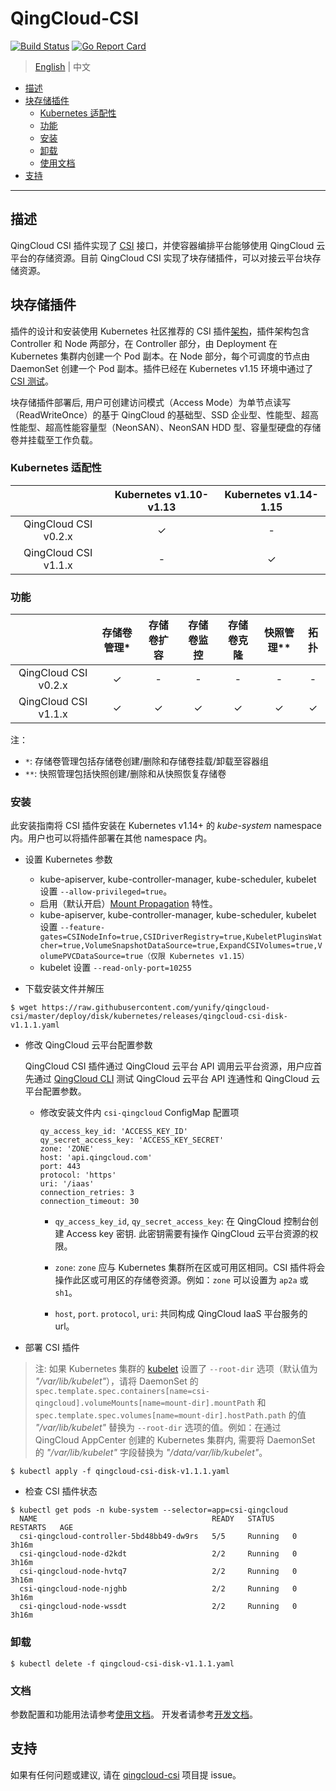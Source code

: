 # QingCloud-CSI

[![Build Status](https://travis-ci.org/yunify/qingcloud-csi.svg?branch=master)](https://travis-ci.org/yunify/qingcloud-csi)
[![Go Report Card](https://goreportcard.com/badge/github.com/yunify/qingcloud-csi)](https://goreportcard.com/report/github.com/yunify/qingcloud-csi)

> [English](README.md) | 中文

<!-- START doctoc generated TOC please keep comment here to allow auto update -->
<!-- DON'T EDIT THIS SECTION, INSTEAD RE-RUN doctoc TO UPDATE -->
- [描述](#%E6%8F%8F%E8%BF%B0)
- [块存储插件](#%E5%9D%97%E5%AD%98%E5%82%A8%E6%8F%92%E4%BB%B6)
  - [Kubernetes 适配性](#kubernetes-%E9%80%82%E9%85%8D%E6%80%A7)
  - [功能](#%E5%8A%9F%E8%83%BD)
  - [安装](#%E5%AE%89%E8%A3%85)
  - [卸载](#%E5%8D%B8%E8%BD%BD)
  - [使用文档](#%E4%BD%BF%E7%94%A8%E6%96%87%E6%A1%A3)
- [支持](#%E6%94%AF%E6%8C%81)

<!-- END doctoc generated TOC please keep comment here to allow auto update -->

---

## 描述
QingCloud CSI 插件实现了 [CSI](https://github.com/container-storage-interface/) 接口，并使容器编排平台能够使用 QingCloud 云平台的存储资源。目前 QingCloud CSI 实现了块存储插件，可以对接云平台块存储资源。

## 块存储插件

插件的设计和安装使用 Kubernetes 社区推荐的 CSI 插件[架构](https://github.com/kubernetes/community/blob/master/contributors/design-proposals/storage/container-storage-interface.md#recommended-mechanism-for-deploying-csi-drivers-on-kubernetes)，插件架构包含 Controller 和 Node 两部分，在 Controller 部分，由 Deployment 在 Kubernetes 集群内创建一个 Pod 副本。在 Node 部分，每个可调度的节点由 DaemonSet 创建一个 Pod 副本。插件已经在 Kubernetes v1.15 环境中通过了 [CSI 测试](https://github.com/kubernetes-csi/csi-test)。

块存储插件部署后, 用户可创建访问模式（Access Mode）为单节点读写（ReadWriteOnce）的基于 QingCloud 的基础型、SSD 企业型、性能型、超高性能型、超高性能容量型（NeonSAN）、NeonSAN HDD 型、容量型硬盘的存储卷并挂载至工作负载。

### Kubernetes 适配性

| |Kubernetes v1.10-v1.13|Kubernetes v1.14-1.15|
|:---:|:---:|:---:|
|QingCloud CSI v0.2.x|✓|-|
|QingCloud CSI v1.1.x|-|✓|

### 功能

| | 存储卷管理* | 存储卷扩容 | 存储卷监控 |存储卷克隆| 快照管理**|拓扑|
|:---:|:---:|:---:|:---:|:---:|:---:|:---:|
|QingCloud CSI v0.2.x |✓|-|-|-|-|-|
|QingCloud CSI v1.1.x |✓|✓|✓|✓|✓|✓|

注：
- `*`: 存储卷管理包括存储卷创建/删除和存储卷挂载/卸载至容器组
- `**`: 快照管理包括快照创建/删除和从快照恢复存储卷

### 安装
此安装指南将 CSI 插件安装在 Kubernetes v1.14+ 的 *kube-system* namespace 内。用户也可以将插件部署在其他 namespace 内。

- 设置 Kubernetes 参数
  - kube-apiserver, kube-controller-manager, kube-scheduler, kubelet 设置 `--allow-privileged=true`。
  - 启用（默认开启）[Mount Propagation](https://kubernetes.io/docs/concepts/storage/volumes/#mount-propagation) 特性。
  - kube-apiserver, kube-controller-manager, kube-scheduler, kubelet 设置 `--feature-gates=CSINodeInfo=true,CSIDriverRegistry=true,KubeletPluginsWatcher=true,VolumeSnapshotDataSource=true,ExpandCSIVolumes=true,VolumePVCDataSource=true（仅限 Kubernetes v1.15）` 
  - kubelet 设置 `--read-only-port=10255`

- 下载安装文件并解压
```
$ wget https://raw.githubusercontent.com/yunify/qingcloud-csi/master/deploy/disk/kubernetes/releases/qingcloud-csi-disk-v1.1.1.yaml
```

- 修改 QingCloud 云平台配置参数

    QingCloud CSI 插件通过 QingCloud 云平台 API 调用云平台资源，用户应首先通过 [QingCloud CLI](https://docs.qingcloud.com/product/cli/) 测试 QingCloud 云平台 API 连通性和 QingCloud 云平台配置参数。
  * 修改安装文件内 `csi-qingcloud` ConfigMap 配置项
    ```
    qy_access_key_id: 'ACCESS_KEY_ID'
    qy_secret_access_key: 'ACCESS_KEY_SECRET'
    zone: 'ZONE'
    host: 'api.qingcloud.com'
    port: 443
    protocol: 'https'
    uri: '/iaas'
    connection_retries: 3
    connection_timeout: 30
    ```
    - `qy_access_key_id`, `qy_secret_access_key`: 在 QingCloud 控制台创建 Access key 密钥. 此密钥需要有操作 QingCloud 云平台资源的权限。

    - `zone`: `zone` 应与 Kubernetes 集群所在区或可用区相同。CSI 插件将会操作此区或可用区的存储卷资源。例如：`zone` 可以设置为 `ap2a` 或 `sh1`。
    
    - `host`, `port`. `protocol`, `uri`: 共同构成 QingCloud IaaS 平台服务的 url。

- 部署 CSI 插件
> 注:  如果 Kubernetes 集群的 [kubelet](https://kubernetes.io/docs/reference/command-line-tools-reference/kubelet/) 设置了 `--root-dir` 选项（默认值为 *"/var/lib/kubelet"*），请将 DaemonSet 的 `spec.template.spec.containers[name=csi-qingcloud].volumeMounts[name=mount-dir].mountPath` 和 `spec.template.spec.volumes[name=mount-dir].hostPath.path` 的值 *"/var/lib/kubelet"* 替换为 `--root-dir` 选项的值。例如：在通过 QingCloud AppCenter 创建的 Kubernetes 集群内, 需要将 DaemonSet 的 *"/var/lib/kubelet"* 字段替换为 *"/data/var/lib/kubelet"*。

```
$ kubectl apply -f qingcloud-csi-disk-v1.1.1.yaml
```

- 检查 CSI 插件状态
```
$ kubectl get pods -n kube-system --selector=app=csi-qingcloud
  NAME                                       READY   STATUS    RESTARTS   AGE
  csi-qingcloud-controller-5bd48bb49-dw9rs   5/5     Running   0          3h16m
  csi-qingcloud-node-d2kdt                   2/2     Running   0          3h16m
  csi-qingcloud-node-hvtq7                   2/2     Running   0          3h16m
  csi-qingcloud-node-njghb                   2/2     Running   0          3h16m
  csi-qingcloud-node-wssdt                   2/2     Running   0          3h16m
```

### 卸载
```
$ kubectl delete -f qingcloud-csi-disk-v1.1.1.yaml
```

### 文档
参数配置和功能用法请参考[使用文档](docs/user-guide-zh.md)。
开发者请参考[开发文档](docs/developer-guide-zh.md)。

## 支持
如果有任何问题或建议, 请在 [qingcloud-csi](https://github.com/yunify/qingcloud-csi/issues) 项目提 issue。
